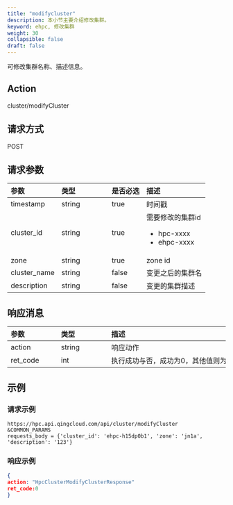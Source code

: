 ```yaml
---
title: "modifycluster"
description: 本小节主要介绍修改集群。 
keyword: ehpc, 修改集群
weight: 30
collapsible: false
draft: false
---
```


可修改集群名称、描述信息。

## Action

cluster/modifyCluster

## 请求方式

POST

## 请求参数

| 参数         | <span style="display:inline-block;width:100px">类型</span> | 是否必选 | 描述                                                         |
| :----------- | :--------------------------------------------------------- | :------- | :----------------------------------------------------------- |
| timestamp    | string                                                     | true     | 时间戳                                                       |
| cluster_id   | string                                                     | true     | 需要修改的集群id<ul><li> hpc-xxxx </li><li>ehpc-xxxx</li></ul> |
| zone         | string                                                     | true     | zone id                                                      |
| cluster_name | string                                                     | false    | 变更之后的集群名                                             |
| description  | string                                                     | false    | 变更的集群描述                                               |

## 响应消息

| <span style="display:inline-block;width:100px">参数</span> | <span style="display:inline-block;width:100px">类型</span> | <span style="display:inline-block;width:380px">描述</span> | 取值样例                        |
| :--------------------------------------------------------- | :--------------------------------------------------------- | :--------------------------------------------------------- | ------------------------------- |
| action                                                     | string                                                     | 响应动作                                                   | HpcclusterModifyClusterResponse |
| ret_code                                                   | int                                                        | 执行成功与否，成功为0，其他值则为错误代码                  | 0                               |

## 示例

### 请求示例

```url
https://hpc.api.qingcloud.com/api/cluster/modifyCluster
&COMMON_PARAMS
requests_body = {'cluster_id': 'ehpc-h15dp0b1', 'zone': 'jn1a', 'description': '123'}
```

### 响应示例

```json
{
action: "HpcClusterModifyClusterResponse"
ret_code:0
}
```
